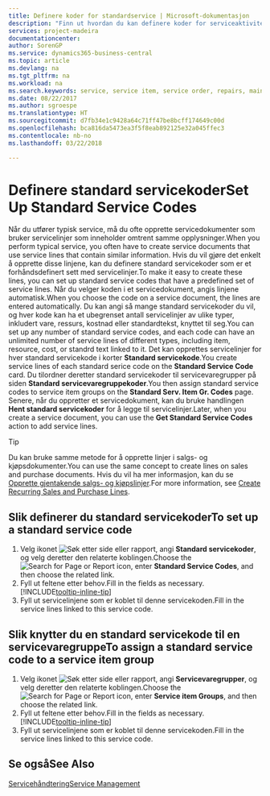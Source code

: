 ```yaml
---
title: Definere koder for standardservice | Microsoft-dokumentasjon
description: "Finn ut hvordan du kan definere koder for serviceaktiviteter som utføres ofte."
services: project-madeira
documentationcenter: 
author: SorenGP
ms.service: dynamics365-business-central
ms.topic: article
ms.devlang: na
ms.tgt_pltfrm: na
ms.workload: na
ms.search.keywords: service, service item, service order, repairs, maintenance
ms.date: 08/22/2017
ms.author: sgroespe
ms.translationtype: HT
ms.sourcegitcommit: d7fb34e1c9428a64c71ff47be8bcff174649c00d
ms.openlocfilehash: bca816da5473ea3f5f8eab892125e32a045ffec3
ms.contentlocale: nb-no
ms.lasthandoff: 03/22/2018

---
```


# <a name="set-up-standard-service-codes"></a><span data-ttu-id="64a98-103">Definere standard servicekoder</span><span class="sxs-lookup"><span data-stu-id="64a98-103">Set Up Standard Service Codes</span></span>
<span data-ttu-id="64a98-104">Når du utfører typisk service, må du ofte opprette servicedokumenter som bruker servicelinjer som inneholder omtrent samme opplysninger.</span><span class="sxs-lookup"><span data-stu-id="64a98-104">When you perform typical service, you often have to create service documents that use service lines that contain similar information.</span></span> <span data-ttu-id="64a98-105">Hvis du vil gjøre det enkelt å opprette disse linjene, kan du definere standard servicekoder som er et forhåndsdefinert sett med servicelinjer.</span><span class="sxs-lookup"><span data-stu-id="64a98-105">To make it easy to create these lines, you can set up standard service codes that have a predefined set of service lines.</span></span> <span data-ttu-id="64a98-106">Når du velger koden i et servicedokument, angis linjene automatisk.</span><span class="sxs-lookup"><span data-stu-id="64a98-106">When you choose the code on a service document, the lines are entered automatically.</span></span> <span data-ttu-id="64a98-107">Du kan angi så mange standard servicekoder du vil, og hver kode kan ha et ubegrenset antall servicelinjer av ulike typer, inkludert vare, ressurs, kostnad eller standardtekst, knyttet til seg.</span><span class="sxs-lookup"><span data-stu-id="64a98-107">You can set up any number of standard service codes, and each code can have an unlimited number of service lines of different types, including item, resource, cost, or standrd text linked to it.</span></span> <span data-ttu-id="64a98-108">Det kan opprettes servicelinjer for hver standard servicekode i korter **Standard servicekode**.</span><span class="sxs-lookup"><span data-stu-id="64a98-108">You create service lines of each standard serice code on the **Standard Service Code** card.</span></span> <span data-ttu-id="64a98-109">Du tilordner deretter standard servicekoder til servicevaregrupper på siden **Standard servicevaregruppekoder**.</span><span class="sxs-lookup"><span data-stu-id="64a98-109">You then assign standard service codes to service item groups on the **Standard Serv. Item Gr. Codes** page.</span></span> <span data-ttu-id="64a98-110">Senere, når du oppretter et servicedokument, kan du bruke handlingen **Hent standard servicekoder** for å legge til servicelinjer.</span><span class="sxs-lookup"><span data-stu-id="64a98-110">Later, when you create a service document, you can use the **Get Standard Service Codes** action to add service lines.</span></span>  
  
> [!Tip]
>  <span data-ttu-id="64a98-111">Du kan bruke samme metode for å opprette linjer i salgs- og kjøpsdokumenter.</span><span class="sxs-lookup"><span data-stu-id="64a98-111">You can use the same concept to create lines on sales and purchase documents.</span></span> <span data-ttu-id="64a98-112">Hvis du vil ha mer informasjon, kan du se [Opprette gjentakende salgs- og kjøpslinjer](sales-how-work-standard-lines.md).</span><span class="sxs-lookup"><span data-stu-id="64a98-112">For more information, see [Create Recurring Sales and Purchase Lines](sales-how-work-standard-lines.md).</span></span>    
  
## <a name="to-set-up-a-standard-service-code"></a><span data-ttu-id="64a98-113">Slik definerer du standard servicekoder</span><span class="sxs-lookup"><span data-stu-id="64a98-113">To set up a standard service code</span></span>    
1. <span data-ttu-id="64a98-114">Velg ikonet ![Søk etter side eller rapport](media/ui-search/search_small.png "Søk etter side eller rapport"), angi **Standard servicekoder**, og velg deretter den relaterte koblingen.</span><span class="sxs-lookup"><span data-stu-id="64a98-114">Choose the ![Search for Page or Report](media/ui-search/search_small.png "Search for Page or Report icon") icon, enter **Standard Service Codes**, and then choose the related link.</span></span>  
2. <span data-ttu-id="64a98-115">Fyll ut feltene etter behov.</span><span class="sxs-lookup"><span data-stu-id="64a98-115">Fill in the fields as necessary.</span></span> [!INCLUDE[tooltip-inline-tip](includes/tooltip-inline-tip_md.md)]  
4. <span data-ttu-id="64a98-116">Fyll ut servicelinjene som er koblet til denne servicekoden.</span><span class="sxs-lookup"><span data-stu-id="64a98-116">Fill in the service lines linked to this service code.</span></span>  

## <a name="to-assign-a-standard-service-code-to-a-service-item-group"></a><span data-ttu-id="64a98-117">Slik knytter du en standard servicekode til en servicevaregruppe</span><span class="sxs-lookup"><span data-stu-id="64a98-117">To assign a standard service code to a service item group</span></span>
1. <span data-ttu-id="64a98-118">Velg ikonet ![Søk etter side eller rapport](media/ui-search/search_small.png "Søk etter side eller rapport"), angi **Servicevaregrupper**, og velg deretter den relaterte koblingen.</span><span class="sxs-lookup"><span data-stu-id="64a98-118">Choose the ![Search for Page or Report](media/ui-search/search_small.png "Search for Page or Report icon") icon, enter **Service item Groups**, and then choose the related link.</span></span>  
2. <span data-ttu-id="64a98-119">Fyll ut feltene etter behov.</span><span class="sxs-lookup"><span data-stu-id="64a98-119">Fill in the fields as necessary.</span></span> [!INCLUDE[tooltip-inline-tip](includes/tooltip-inline-tip_md.md)]
3. <span data-ttu-id="64a98-120">Fyll ut servicelinjene som er koblet til denne servicekoden.</span><span class="sxs-lookup"><span data-stu-id="64a98-120">Fill in the service lines linked to this service code.</span></span>  

## <a name="see-also"></a><span data-ttu-id="64a98-121">Se også</span><span class="sxs-lookup"><span data-stu-id="64a98-121">See Also</span></span>
[<span data-ttu-id="64a98-122">Servicehåndtering</span><span class="sxs-lookup"><span data-stu-id="64a98-122">Service Management</span></span>](service-service.md)
